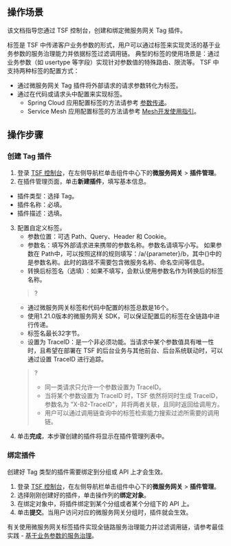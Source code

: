 ## 操作场景
该文档指导您通过 TSF 控制台，创建和绑定微服务网关 Tag 插件。

标签是 TSF 中传递客户业务参数的形式，用户可以通过标签来实现灵活的基于业务参数的服务治理能力并依据标签过滤调用链。
典型的标签的使用场景是：通过业务参数（如 usertype 等字段）实现针对参数值的特殊路由、限流等。
TSF 中支持两种标签的配置方式：
- 通过微服务网关 Tag 插件将外部请求的请求参数转化为标签。
- 通过在代码或请求头中配置来实现标签。
   - Spring Cloud 应用配置标签的方法请参考 [参数传递](https://cloud.tencent.com/document/product/649/18511)。
   - Service Mesh 应用配置标签的方法请参考 [Mesh开发使用指引](https://cloud.tencent.com/document/product/649/19049)。




## 操作步骤
### 创建 Tag 插件

1. 登录 [TSF 控制台](https://console.cloud.tencent.com/tsf)，在左侧导航栏单击组件中心下的**微服务网关** > **插件管理**。
2. 在插件管理页面，单击**新建插件**，填写基本信息。
 - 插件类型：选择 Tag。
 - 插件名称：必填。
 - 插件描述：选填。
3. 配置自定义标签。
   - 参数位置：可选 Path、Query、Header 和 Cookie。
   - 参数名：填写外部请求进来携带的参数名称。参数名请填写小写。
   如果参数在 Path中，可以按照这样的规则填写：/a/{parameter}/b，其中{}中的是参数名称。此时的路径不需要包含微服务名称、命名空间等信息。
   - 转换后标签名（选填）：如果不填写，会默认使用参数名作为转换后的标签名称。
   >?
	- 通过微服务网关标签和代码中配置的标签总数是16个。
	- 使用1.21.0版本的微服务网关 SDK，可以保证配置后的标签在全链路中进行传递。
	- 标签名最长32字节。
   - 设置为 TraceID：是一个非必须功能。当请求中某个参数值具有唯一性时，且希望在部署在 TSF 的后台业务与其他前台、后台系统联动时，可以通过设置 TraceID 进行追踪。
	>?
	>- 同一类请求只允许一个参数设置为 TraceID。
	>- 当将某个参数设置为 TraceID 时，TSF 依然将同时生成 TraceID，参数名为 "X-B2-TraceID"，并将两者关联，且同时返回给调用方。
	>- 用户可以通过调用链查询中的标签检索能力搜索过滤所需要的调用链。
4. 单击**完成**，本步骤创建的插件将显示在插件管理列表中。



### 绑定插件
创建好 Tag 类型的插件需要绑定到分组或 API 上才会生效。
1. 登录 [TSF 控制台](https://console.cloud.tencent.com/tsf)，在左侧导航栏单击组件中心下的**微服务网关** > **插件管理**。
2. 选择刚刚创建好的插件，单击操作列的**绑定对象**。
3. 在绑定对象中，将插件绑定到某个分组或者某个分组下的 API 上。
4. 单击**提交**。当用户访问对应的微服务网关分组时，插件就会生效。

有关使用微服务网关标签插件实现全链路服务治理能力并过滤调用链，请参考最佳实践 - [基于业务参数的服务治理](https://cloud.tencent.com/document/product/649/40965)。
